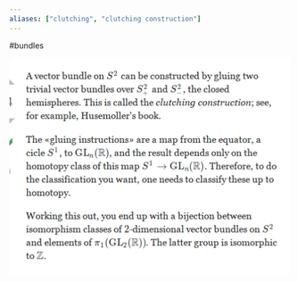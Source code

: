 ```yaml
---
aliases: ["clutching", "clutching construction"]
---
```


#bundles 

![](_attachments/Pasted%20image%2020210612234830.png)